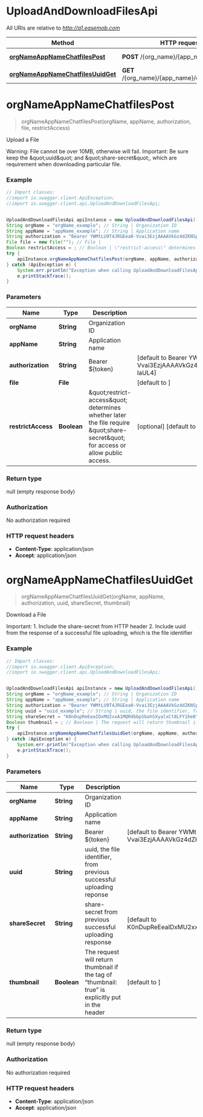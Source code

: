 # UploadAndDownloadFilesApi

All URIs are relative to *http://a1.easemob.com*

Method | HTTP request | Description
------------- | ------------- | -------------
[**orgNameAppNameChatfilesPost**](UploadAndDownloadFilesApi.md#orgNameAppNameChatfilesPost) | **POST** /{org_name}/{app_name}/chatfiles | Upload a File
[**orgNameAppNameChatfilesUuidGet**](UploadAndDownloadFilesApi.md#orgNameAppNameChatfilesUuidGet) | **GET** /{org_name}/{app_name}/chatfiles/{uuid} | Download a File


<a name="orgNameAppNameChatfilesPost"></a>
# **orgNameAppNameChatfilesPost**
> orgNameAppNameChatfilesPost(orgName, appName, authorization, file, restrictAccess)

Upload a File

Warning: File cannot be over 10MB, otherwise will fail. Important: Be sure keep the \&quot;uuid\&quot; and \&quot;share-secret\&quot;, which are requirement when downloading particular file.

### Example
```java
// Import classes:
//import io.swagger.client.ApiException;
//import io.swagger.client.api.UploadAndDownloadFilesApi;


UploadAndDownloadFilesApi apiInstance = new UploadAndDownloadFilesApi();
String orgName = "orgName_example"; // String | Organization ID
String appName = "appName_example"; // String | Application name
String authorization = "Bearer YWMtLU9T4JRGEea0-Vvai3EzjAAAAVkGz4dZKNSpsVdRvVix2OfSm42w5-IaUL4"; // String | Bearer ${token}
File file = new File(""); // File | 
Boolean restrictAccess = ; // Boolean | \"restrict-access\" determines whether later the file require \"share-secret\" for access or allow public access. 
try {
    apiInstance.orgNameAppNameChatfilesPost(orgName, appName, authorization, file, restrictAccess);
} catch (ApiException e) {
    System.err.println("Exception when calling UploadAndDownloadFilesApi#orgNameAppNameChatfilesPost");
    e.printStackTrace();
}
```

### Parameters

Name | Type | Description  | Notes
------------- | ------------- | ------------- | -------------
 **orgName** | **String**| Organization ID |
 **appName** | **String**| Application name |
 **authorization** | **String**| Bearer ${token} | [default to Bearer YWMtLU9T4JRGEea0-Vvai3EzjAAAAVkGz4dZKNSpsVdRvVix2OfSm42w5-IaUL4]
 **file** | **File**|  | [default to ]
 **restrictAccess** | **Boolean**| \&quot;restrict-access\&quot; determines whether later the file require \&quot;share-secret\&quot; for access or allow public access.  | [optional] [default to ]

### Return type

null (empty response body)

### Authorization

No authorization required

### HTTP request headers

 - **Content-Type**: application/json
 - **Accept**: application/json

<a name="orgNameAppNameChatfilesUuidGet"></a>
# **orgNameAppNameChatfilesUuidGet**
> orgNameAppNameChatfilesUuidGet(orgName, appName, authorization, uuid, shareSecret, thumbnail)

Download a File

Important: 1. Include the share-secret from HTTP header  2. Include uuid from the response of a successful file uploading, which is the file identifier 

### Example
```java
// Import classes:
//import io.swagger.client.ApiException;
//import io.swagger.client.api.UploadAndDownloadFilesApi;


UploadAndDownloadFilesApi apiInstance = new UploadAndDownloadFilesApi();
String orgName = "orgName_example"; // String | Organization ID
String appName = "appName_example"; // String | Application name
String authorization = "Bearer YWMtLU9T4JRGEea0-Vvai3EzjAAAAVkGz4dZKNSpsVdRvVix2OfSm42w5-IaUL4"; // String | Bearer ${token}
String uuid = "uuid_example"; // String | uuid, the file identifier, from previous successful uploading reponse
String shareSecret = "K0nDupReEeaIDxMU2xxA1MQRdbbpSbahSXyalxCt8LFY1he0"; // String | share-secret from previous successful uploading response
Boolean thumbnail = ; // Boolean | The request will return thumbnail if the tag of “thumbnail: true” is explicitly put in the header
try {
    apiInstance.orgNameAppNameChatfilesUuidGet(orgName, appName, authorization, uuid, shareSecret, thumbnail);
} catch (ApiException e) {
    System.err.println("Exception when calling UploadAndDownloadFilesApi#orgNameAppNameChatfilesUuidGet");
    e.printStackTrace();
}
```

### Parameters

Name | Type | Description  | Notes
------------- | ------------- | ------------- | -------------
 **orgName** | **String**| Organization ID |
 **appName** | **String**| Application name |
 **authorization** | **String**| Bearer ${token} | [default to Bearer YWMtLU9T4JRGEea0-Vvai3EzjAAAAVkGz4dZKNSpsVdRvVix2OfSm42w5-IaUL4]
 **uuid** | **String**| uuid, the file identifier, from previous successful uploading reponse |
 **shareSecret** | **String**| share-secret from previous successful uploading response | [default to K0nDupReEeaIDxMU2xxA1MQRdbbpSbahSXyalxCt8LFY1he0]
 **thumbnail** | **Boolean**| The request will return thumbnail if the tag of “thumbnail: true” is explicitly put in the header | [default to ]

### Return type

null (empty response body)

### Authorization

No authorization required

### HTTP request headers

 - **Content-Type**: application/json
 - **Accept**: application/json

